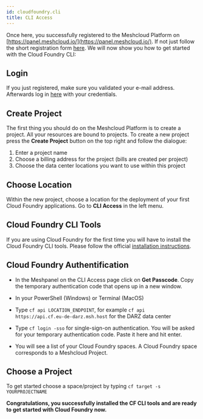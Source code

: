 ```yaml
---
id: cloudfoundry.cli
title: CLI Access
---
```


Once here, you successfully registered to the Meshcloud Platform on [https://panel.meshcloud.io/](https://panel.meshcloud.io/). If not just follow the short registration form [here](https://panel.meshcloud.io/#/register). We will now show you how to get started with the Cloud Foundry CLI:

## Login

If you just registered, make sure you validated your e-mail address. Afterwards log in [here](https://panel.meshcloud.io/#/login/mesh) with your credentials.

## Create Project

The first thing you should do on the Meshcloud Platform is to create a project. All your resources are bound to projects. To create a new project press the **Create Project** button on the top right and follow the dialogue:

1. Enter a project name
2. Choose a billing address for the project \(bills are created per project\)
3. Choose the data center locations you want to use within this project

## Choose Location

Within the new project, choose a location for the deployment of your first Cloud Foundry applications. Go to **CLI Access** in the left menu.

## Cloud Foundry CLI Tools

If you are using Cloud Foundry for the first time you will have to install the Cloud Foundry CLI tools. Please follow the official [installation instructions](https://docs.cloudfoundry.org/cf-cli/install-go-cli.html).


## Cloud Foundry Authentification

* In the Meshpanel on the CLI Access page click on **Get Passcode**. Copy the temporary authentication code that opens up in a new window.

* In your PowerShell \(Windows\) or Terminal \(MacOS\)

* Type `cf api LOCATION_ENDPOINT`, for example `cf api  https://api.cf.eu-de-darz.msh.host` for the DARZ data center

* Type `cf login -sso` for single-sign-on authentication. You will be asked for your temporary authentication code. Paste it here and hit enter.

* You will see a list of your Cloud Foundry spaces. A Cloud Foundry space corresponds to a Meshcloud Project.

## Choose a Project

To get started choose a space/project by typing `cf target -s YOURPROJECTNAME`

**Congratulations, you successfully installed the CF CLI tools and are ready to get started with Cloud Foundry now.**


